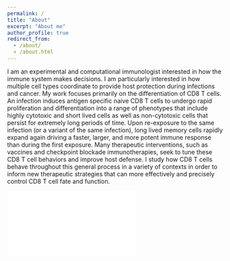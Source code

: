 ```yaml
---
permalink: /
title: "About"
excerpt: "About me"
author_profile: true
redirect_from: 
  - /about/
  - /about.html
---
```


I am an experimental and computational immunologist interested in how the immune system makes decisions. I am particularly interested in how multiple cell types coordinate to provide host protection during infections and cancer. My work focuses primarily on the differentiation of CD8 T cells. An infection induces antigen specific naive CD8 T cells to undergo rapid proliferation and differentiation into a range of phenotypes that include highly cytotoxic and short lived cells as well as non-cytotoxic cells that persist for extremely long periods of time. Upon re-exposure to the same infection (or a variant of the same infection), long lived memory cells rapidly expand again driving a faster, larger, and more potent immune response than during the first exposure. Many therapeutic interventions, such as vaccines and checkpoint blockade immunotherapies, seek to tune these CD8 T cell behaviors and improve host defense. I study how CD8 T cells behave throughout this general process in a variety of contexts in order to inform new therapeutic strategies that can more effectively and precisely control CD8 T cell fate and function. 

![alt text](khiamgalvez.github.io/images/CD8_Schematic.pdf)


